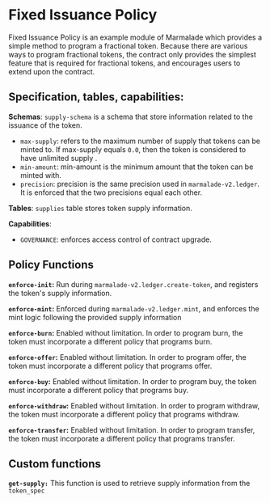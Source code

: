 
# Fixed Issuance Policy

Fixed Issuance Policy is an example module of Marmalade which provides a simple method to program a fractional token. Because there are various ways to program fractional tokens, the contract only provides the simplest feature that is required for fractional tokens, and encourages users to extend upon the
contract. 

## Specification, tables, capabilities:

**Schemas**: `supply-schema` is a schema that store information related to the issuance of the token.
   - `max-supply`: refers to the maximum number of supply that tokens can be minted to. If max-supply equals `0.0`, then the token is considered to have unlimited supply .
   - `min-amount`: min-amount is the minimum amount that the token can be minted with.
   - `precision`: precision is the same precision used in `marmalade-v2.ledger`. It is enforced that the two precisions equal each other.

**Tables**: `supplies` table stores token supply information.

**Capabilities**:
 - `GOVERNANCE`: enforces access control of contract upgrade.

## Policy Functions

**`enforce-init`:** Run during `marmalade-v2.ledger.create-token`, and registers the token's supply information.

**`enforce-mint`:** Enforced during `marmalade-v2.ledger.mint`, and enforces the mint logic following the provided supply information

**`enforce-burn`:** Enabled without limitation. In order to program burn, the token must incorporate a different policy that programs burn.

**`enforce-offer`:** Enabled without limitation. In order to program offer, the token must incorporate a different policy that programs offer.

**`enforce-buy`:** Enabled without limitation. In order to program buy, the token must incorporate a different policy that programs buy.

**`enforce-withdraw`:** Enabled without limitation. In order to program withdraw, the token must incorporate a different policy that programs withdraw.

**`enforce-transfer`:** Enabled without limitation. In order to program transfer, the token must incorporate a different policy that programs transfer.

## Custom functions

**`get-supply:`** This function is used to retrieve supply information from the `token_spec`
